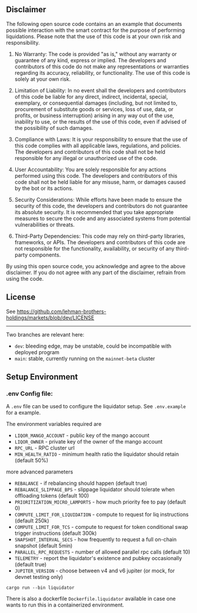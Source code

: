 ## Disclaimer

The following open source code contains an an example that documents possible interaction with the smart contract for the purpose of performing liquidations. Please note that the use of this code is at your own risk and responsibility.

1. No Warranty: The code is provided "as is," without any warranty or guarantee of any kind, express or implied. The developers and contributors of this code do not make any representations or warranties regarding its accuracy, reliability, or functionality. The use of this code is solely at your own risk.

2. Limitation of Liability: In no event shall the developers and contributors of this code be liable for any direct, indirect, incidental, special, exemplary, or consequential damages (including, but not limited to, procurement of substitute goods or services, loss of use, data, or profits, or business interruption) arising in any way out of the use, inability to use, or the results of the use of this code, even if advised of the possibility of such damages.

3. Compliance with Laws: It is your responsibility to ensure that the use of this code complies with all applicable laws, regulations, and policies. The developers and contributors of this code shall not be held responsible for any illegal or unauthorized use of the code.

4. User Accountability: You are solely responsible for any actions performed using this code. The developers and contributors of this code shall not be held liable for any misuse, harm, or damages caused by the bot or its actions.

5. Security Considerations: While efforts have been made to ensure the security of this code, the developers and contributors do not guarantee its absolute security. It is recommended that you take appropriate measures to secure the code and any associated systems from potential vulnerabilities or threats.

6. Third-Party Dependencies: This code may rely on third-party libraries, frameworks, or APIs. The developers and contributors of this code are not responsible for the functionality, availability, or security of any third-party components.

By using this open source code, you acknowledge and agree to the above disclaimer. If you do not agree with any part of the disclaimer, refrain from using the code.


## License

See https://github.com/lehman-brothers-holdings/markets/blob/dev/LICENSE

---


Two branches are relevant here:

- `dev`: bleeding edge, may be unstable, could be incompatible with deployed program
- `main`: stable, currently running on the `mainnet-beta` cluster

## Setup Environment

### .env Config file:

A `.env` file can be used to configure the liquidator setup. See `.env.example` for a example.

The environment variables required are

- `LIQOR_MANGO_ACCOUNT` - public key of the mango account
- `LIQOR_OWNER` - private key of the owner of the mango account
- `RPC_URL` - RPC cluster url
- `MIN_HEALTH_RATIO` - minimum health ratio the liquidator should retain (default 50%)

more advanced parameters

- `REBALANCE` - if rebalancing should happen (default true)
- `REBALANCE_SLIPPAGE_BPS` - slippage liquidator should tolerate when offloading tokens (default 100)
- `PRIORITIZATION_MICRO_LAMPORTS` - how much priority fee to pay (default 0)
- `COMPUTE_LIMIT_FOR_LIQUIDATION` - compute to request for liq instructions (default 250k)
- `COMPUTE_LIMIT_FOR_TCS` - compute to request for token conditional swap trigger instructions (default 300k)
- `SNAPSHOT_INTERVAL_SECS` - how frequently to request a full on-chain snapshot (default 5min)
- `PARALLEL_RPC_REQUESTS` - number of allowed parallel rpc calls (default 10)
- `TELEMETRY` - report the liquidator's existence and pubkey occasionally (default true)
- `JUPITER_VERSION` - choose between v4 and v6 jupiter (or mock, for devnet testing only)

```shell
cargo run --bin liquidator
```

There is also a dockerfile `Dockerfile.liquidator` available in case one wants to run this in a containerized environment.
